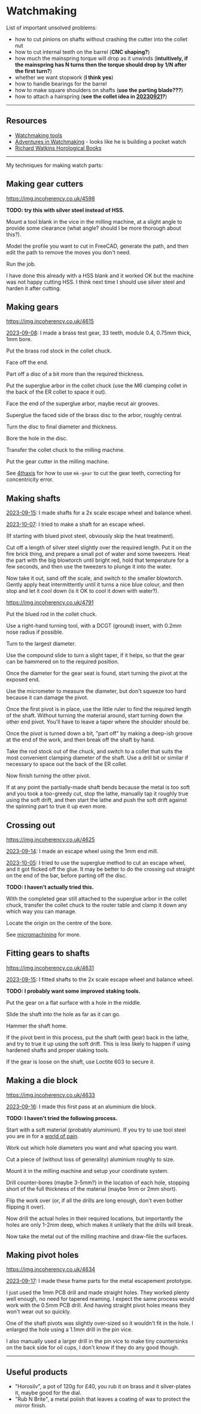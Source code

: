 # Watchmaking

List of important unsolved problems:

* how to cut pinions on shafts without crashing the cutter into the collet nut
* how to cut internal teeth on the barrel (**CNC shaping?**)
* how much the mainspring torque will drop as it unwinds (**intuitively, if the mainspring has N turns then the torque should drop by 1/N after the first turn?**)
* whether we want stopwork (**I think yes**)
* how to handle bearings for the barrel
* how to make square shoulders on shafts (**use the parting blade???**)
* how to attach a hairspring (**see the collet idea in [20230921](20230921.md)?**)

---

## Resources

* [Watchmaking tools](https://watchmaking.weebly.com/watchmakers-tools.html)
* [Adventures in Watchmaking](https://watchmaking.weebly.com/) - looks like he is building a pocket watch
* [Richard Watkins Horological Books](http://watkinsr.id.au/)

---

My techniques for making watch parts:

## Making gear cutters

https://img.incoherency.co.uk/4598

**TODO: try this with silver steel instead of HSS.**

Mount a tool blank in the vice in the milling machine, at a slight angle to provide some clearance (what angle? should I be more thorough about this?).

Model the profile you want to cut in FreeCAD, generate the path, and then edit the path to remove the moves you don't need.

Run the job.

I have done this already with a HSS blank and it worked OK but the machine was not happy cutting HSS. I think next time I should
use silver steel and harden it after cutting.

## Making gears

https://img.incoherency.co.uk/4615

[2023-09-08](20230908.md): I made a brass test gear, 33 teeth, module 0.4, 0.75mm thick, 1mm bore.

Put the brass rod stock in the collet chuck.

Face off the end.

Part off a disc of a bit more than the required thickness.

Put the superglue arbor in the collet chuck (use the M6 clamping collet in the back of the ER collet to space it out).

Face the end of the superglue arbor, maybe recut air grooves.

Superglue the faced side of the brass disc to the arbor, roughly central.

Turn the disc to final diameter and thickness.

Bore the hole in the disc.

Transfer the collet chuck to the milling machine.

Put the gear cutter in the milling machine.

See [4thaxis](4thaxis.md) for how to use `mk-gear` to cut the gear teeth, correcting for concentricity error.

## Making shafts

[2023-09-15](20230915.md): I made shafts for a 2x scale escape wheel and balance wheel.

[2023-10-07](20231007.md): I tried to make a shaft for an escape wheel.

(If starting with blued pivot steel, obviously skip the heat treatment).

Cut off a length of silver steel slightly over the required length. Put it on the
fire brick thing, and prepare a small pot of water and some tweezers. Heat the part with the big blowtorch until bright red,
hold that temperature for a few seconds, and then use the tweezers to plunge it into the water.

Now take it out, sand off the scale, and switch to the smaller blowtorch. Gently apply heat intermittently
until it turns a nice blue colour, and then stop and let it cool down (is it OK to cool it down with water?).

https://img.incoherency.co.uk/4791

Put the blued rod in the collet chuck.

Use a right-hand turning tool, with a DCGT (ground) insert, with 0.2mm nose radius if possible.

Turn to the largest diameter.

Use the compound slide to turn a slight taper, if it helps, so that the gear can be hammered on to the required position.

Once the diameter for the gear seat is found, start turning the pivot at the exposed end.

Use the micrometer to measure the diameter, but don't squeeze too hard because it can damage the pivot.

Once the first pivot is in place, use the little ruler to find the required length of the shaft.
Without turning the material around, start turning down the other end pivot. You'll have to leave
a taper where the shoulder should be.

Once the pivot is turned down a bit, "part off" by making a deep-ish groove at the end of the work, and
then break off the shaft by hand.

Take the rod stock out of the chuck, and switch to a collet that suits the most convenient clamping
diameter of the shaft. Use a drill bit or similar if necessary to space out the back of the ER collet.

Now finish turning the other pivot.

If at any point the partially-made shaft bends because the metal is too soft and you took a too-greedy cut,
stop the lathe, manually tap it roughly true using the soft drift, and then start the lathe and push the soft
drift against the spinning part to true it up even more.

## Crossing out

https://img.incoherency.co.uk/4625

[2023-09-14](20230914.md): I made an escape wheel using the 1mm end mill.

[2023-10-05](20231005.md): I tried to use the superglue method to cut an escape wheel, and it got flicked off
the glue. It may be better to do the crossing out straight on the end of the bar, before parting off the disc.

**TODO: I haven't actually tried this.**

With the completed gear still attached to the superglue arbor in the collet chuck, transfer
the collet chuck to the router table and clamp it down any which way you can manage.

Locate the origin on the centre of the bore.

See [micromachining](micromachining.md) for more.

## Fitting gears to shafts

https://img.incoherency.co.uk/4631

[2023-09-15](20230915.md): I fitted shafts to the 2x scale escape wheel and balance wheel.

**TODO: I probably want some improved staking tools.**

Put the gear on a flat surface with a hole in the middle.

Slide the shaft into the hole as far as it can go.

Hammer the shaft home.

If the pivot bent in this process, put the shaft (with gear) back in the lathe, and try to true it up using the
soft drift. This is less likely to happen if using hardened shafts and proper staking tools.

If the gear is loose on the shaft, use Loctite 603 to secure it.

## Making a die block

https://img.incoherency.co.uk/4633

[2023-09-16](20230916.md): I made this first pass at an aluminium die block.

**TODO: I haven't tried the following process.**

Start with a soft material (probably aluminium). If you try to use tool steel you are in
for a [world of pain](20230916.md).

Work out which hole diameters you want and what spacing you want.

Cut a piece of (without loss of generality) aluminium roughly to size.

Mount it in the milling machine and setup your coordinate system.

Drill counter-bores (maybe 3-5mm?) in the location of each hole, stopping short of the full thickness
of the material (maybe 1mm or 2mm short).

Flip the work over (or, if all the drills are long enough, don't even bother flipping it over).

Now drill the actual holes in their required locations, but importantly the holes are only 1-2mm deep,
which makes it unlikely that the drills will break.

Now take the metal out of the milling machine and draw-file the surfaces.

## Making pivot holes

https://img.incoherency.co.uk/4634

[2023-09-17](20230917.md): I made these frame parts for the metal escapement prototype.

I just used the 1mm PCB drill and made straight holes. They worked plenty well enough, no need for
tapered reaming. I expect the same process would work with the 0.5mm PCB drill. And having straight
pivot holes means they won't wear out so quickly.

One of the shaft pivots was slightly over-sized so it wouldn't fit in the hole. I enlarged the hole
using a 1.1mm drill in the pin vice.

I also manually
used a larger drill in the pin vice to make tiny countersinks on the back side for oil cups, I don't
know if they do any good though.

---

## Useful products

* "Horosilv", a pot of 120g for £40, you rub it on brass and it silver-plates it, maybe good for the dial.
* "Rub N Brite", a metal polish that leaves a coating of wax to protect the mirror finish.
